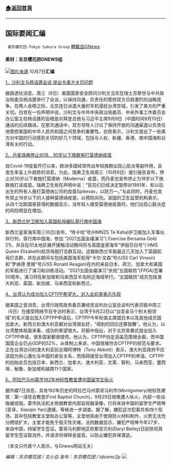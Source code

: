 ###  [:house:返回首頁](https://github.com/ourhimalayas/txt)
---


## 国际要闻汇编
` 東京櫻花団-Tokyo Sakura Group` [轉載自GNews](https://gnews.org/zh-hans/1578231/)

#### 素材：东京樱花团GNEWS组 
![](https://assets.gnews.org/wp-content/uploads/2021/10/44.png)[图片来源](https://www.voachinese.com/a/US-China-sullivan-yang-20211006/6259962.html)
10月7日**汇编**

[1、沙利文与杨洁篪会谈 提出令美方关切问题](https://www.voachinese.com/a/US-China-sullivan-yang-20211006/6259962.html)

据路透社消息，周三（6日）美国国家安全顾问沙利文当天在瑞士苏黎世与中共政治局委员杨洁篪举行了会谈，以保持沟通，负责任的管控双方日趋激烈的战略竞争。在两人会晤之际，北京连日派遣大量的军机侵扰台湾空域，引发了美方的严重关切。白宫在一份声明中说，沙利文与中共中央政治局委员、中央外事工作委员会办公室主任杨洁篪的会晤是对拜登总统与习近平主席9月9日（中国时间9月10日）通话的后续跟进。在那次通话中，双方领导人讨论了保持开放的沟通渠道以负责任地管控美国和中华人民共和国之间竞争的重要性。白宫表示，沙利文提出了一些美方对中国的行动感到关切的好几个领域，包括与人权、新疆、香港、南中国海和台湾有关的行动。

[2、丹麦瑞典停止向18、30岁以下族群施打莫德纳疫苗](https://www.aboluowang.com/2021/1007/1656333.html)

自Covid-19疫苗开打以来，欧洲多国经常传出年轻族群出现心肌炎等副作用，且发生率呈上升趋势的消息，为此，瑞典卫生局周三（10月6日）援引报告宣布，停止对30岁以下者施打莫德纳（Moderna）疫苗，而丹麦也宣布停止为18岁以下族群施打该疫苗。瑞典卫生局在声明中说：“官员们已经决定暂停对1991年、和以后出生的所有人施打莫德纳公司的疫苗Spikevax，以防万一。”与此同时，丹麦也宣布禁止18岁以下的人接种莫德纳疫苗，以预防风险。该国的卫生监管机构表示，从四个北欧国家获得的数据显示，当年轻人接受莫德纳疫苗时，他们出现心脏炎症的风险明显在增加。

[3、新西兰护卫舰加入英国航母编队穿行南中国海](https://www.voachinese.com/a/new-zealand-warship-joins-uk-carrier-group-on-transit-of-south-china-sea-20211006/6260154.html)

新西兰皇家海军周三(6日)宣布，“特卡哈”号(HMNZS Te Kaha)护卫舰加入军事伙伴行列，穿行南中国海，参加 “2021五国金禧演习”( Exercise Bersama Gold 21)，并且在印太地区展开接触活动期间将与英国皇家海军“伊丽莎白号”( HMS Queen Elizabeth)航空母舰打击群互动。这艘新西兰军舰最近几天加入了英国航母打击群，并在此期间与包括美国海军航母“卡尔·文森”号(USS Carl Vinson)和“罗纳德·里根”号(USS Ronald Reagan)在内的来自日本、荷兰、加拿大和美国的军舰进行了演习和训练活动。“2021五国金禧演习”庆祝“五国联防”(FPDA)签署50周年。演习将在新加坡和马来西亚半岛附近海域举行。“五国联防”成员包括澳大利亚、英国、新加坡、马来西亚和新西兰。

[4、台湾认为成功加入CPTPP希望大，对入会前景表示乐观](https://www.voachinese.com/a/Taiwan-pleased-with-positive-feedback-to-CPTPP-application-20211006/6259789.html%E3%80%82)

据美国之音消息，台湾行政院政务委员兼经贸谈判办公室总谈判代表邓振中周三（6日）在接受网络节目专访时表示，台湾于9月22日以“台澎金马个别关税领域”的名义提出加入CPTPP申请后，CPTPP今年轮值主席国日本以及其他成员国加拿大、新西兰和澳大利亚都对台湾很友好，“得到的回应还算鼓舞”。他认为，以台湾整体局面来看，成功的希望很大。邓振中指出，对于北京突袭式提出加入CPTPP申请，很多国家都很错愕。他认为，CPTPP协定涵盖范围很全面，而中国国营企业仍占GDP的52%，从体制上来讲，中国很难符合CPTPP的规范与要求。正在台湾访问的澳大利亚前总理阿博特（Tony Abbott）表示，澳大利亚政府不应该因为担心激化与中国的紧张关系，而阻碍接受台湾加入CPTPP的申请。CPTPP的创始会员包括日本、新西兰、加拿大、澳大利亚、文莱、智利、马来西亚、墨西哥、秘鲁、新加坡和越南11个国家。

[5、阿拉巴马州蒙市192年地标性教堂遭中国留学生纵火](https://www.aboluowang.com/2021/1007/1656336.html)

据外媒7日消息，具有192年历史的阿拉巴马州蒙哥马利市(Montgomery)地标性建筑：第一浸信会教堂(First Baptist Church)，9月29日夜晚遭人纵火，内部一些设施被烧毁。蒙市执法机关依据教堂内部监视器录像，已将来自中国的留学生严晓琴(音译，Xiaoqin Yan)逮捕，等候进一步调查。据了解，嫌犯这次犯案共有四个现场，其中包括教堂主堂和办公室等，主堂地毯由于使用防火材料制作，火势无法充分燃烧扩大，主堂才能免于毁灭性灾难。法院数据显示，嫌犯严晓琴今年27岁，来自中国，持留学生签证。蒙哥马利郡地区检察官贝利(Daryl Bailey)日前除将其留学生签证取消外，并请求将保释金提高，以防止嫌犯弃保潜逃。

（本文只代表个人观点，与Gnews网站无关）

*编辑：东京樱花团 / 文小白*
*发布：东京樱花团 / tdownc2p*
![](https://assets.gnews.org/wp-content/uploads/2021/08/image0-1-36.jpg)
